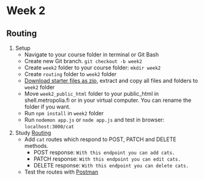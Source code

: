 # Week 2
## Routing
1. Setup
   * Navigate to your course folder in terminal or Git Bash
   * Create new Git branch. `git checkout -b week2`
   * Create `week2` folder to your course folder: `mkdir week2`
   * Create `routing` folder to `week2` folder
   * [Download starter files as zip](https://github.com/ilkkamtk/wop-starters/tree/week2-1), extract and copy all files and folders to `week2` folder
   * Move `week2_public_html` folder to your public_html in shell.metropolia.fi or in your virtual computer. You can rename the folder if you want.
   * Run `npm install` in `week2` folder
   * Run `nodemon app.js` or `node app.js` and test in browser: `localhost:3000/cat`
1. Study [Routing](https://expressjs.com/en/guide/routing.html)
   * Add `cat` routes which respond to POST, PATCH and DELETE methods.
     * POST response: `With this endpoint you can add cats.`
     * PATCH response: `With this endpoint you can edit cats.`
     * DELETE response: `With this endpoint you can delete cats.`
   * Test the routes with [Postman](https://www.getpostman.com/)